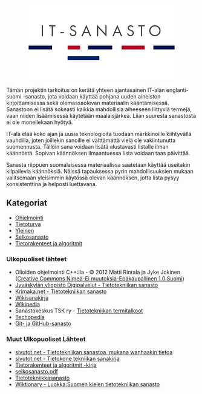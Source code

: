 <p align="center">
  <img src="https://github.com/HankiDesign/IT-sanasto/blob/master/it-sanasto-logo.png">
</p>

Tämän projektin tarkoitus on kerätä yhteen ajantasainen IT-alan englanti-suomi -sanasto, jota voidaan käyttää pohjana uuden aineiston kirjoittamisessa sekä olemassaolevan materiaalin kääntämisessä. Sanastoon ei lisätä sokeasti kaikkia mahdollisia aiheeseen liittyviä termejä, vaan niiden lisäämisessä käytetään maalaisjärkeä. Liian suuresta sanastosta ei ole monellekaan hyötyä.

IT-ala elää koko ajan ja uusia teknologioita tuodaan markkinoille kiihtyvällä vauhdilla, joten joillekin sanoille ei välttämättä vielä ole vakiintunutta suomennusta. Tällöin sana voidaan lisätä alustavasti listalle ilman käännöstä. Sopivan käännöksen ilmaantuessa lista voidaan taas päivittää.

Sanasta riippuen suomalaisessa materiaalissa saatetaan käyttää useitakin kilpailevia käännöksiä. Näissä tapauksessa pyrin mahdollisuuksien mukaan valitsemaan yleisimmin käytössä olevan käännöksen, jotta lista pysyy konsistenttina ja helposti luettavana.


## Kategoriat

* [Ohjelmointi](ohjelmointisanasto.md)
* [Tietoturva](tietoturvasanasto.md)
* [Yleinen](yleinen-sanasto.md)
* [Selkosanasto](selkosanasto.pdf)
* [Tietorakenteet ja algoritmit](tirakirja.pdf)


### Ulkopuoliset lähteet

- Olioiden ohjelmointi C++:lla - © 2012 Matti Rintala ja Jyke Jokinen ([Creative Commons Nimeä-Ei muutoksia-Epäkaupallinen 1.0 Suomi](http://creativecommons.org/licenses/by-nd-nc/1.0/fi/))
- [Jyväskylän yliopisto Digipalvelut - Tietotekniikan sanasto](https://www.jyu.fi/digipalvelut/fi/ohjeet/sanasto)
- [Krimaka.net - Tietotekniikan sanasto](https://krimaka.net/tietotekniikka/tietokone-ja-muut/tietotekniikan-sanasto.html)
- [Wikisanakirja](https://fi.wiktionary.org)
- [Wikipedia](https://fi.wikipedia.org)
- Sanastokeskus TSK ry - [Tietotekniikan termitalkoot](http://www.tsk.fi/tsk/termitalkoot/)
- [Techopedia](https://www.techopedia.com)
- [Git- ja GitHub-sanasto](https://www.cs.helsinki.fi/u/hisahi/sanastot/git_github.html)

### Muut Ulkopuoliset Lähteet
- [sivutot.net - Tietotekniikan sanastoa, mukana wanhaakin tietoa](http://www.sivustot.net/e/sanasto.html)
- [sivutot.net - Tietokone tekniikan sanakirja](http://www.sivustot.net/e/sa/)
- [Tietorakenteet ja algoritmit -kirja](https://www.cs.helsinki.fi/u/ahslaaks/tirakirja/)
- [selkosanasto.pdf](https://blogs.helsinki.fi/monatta-hanke/files/2011/05/selkosanasto.pdf)
- [Tietotekniikkasanasto](https://rikun.net/sanasto/)
- [Wiktionary - Luokka:Suomen kielen tietotekniikan sanasto](https://fi.wiktionary.org/wiki/Luokka:Suomen_kielen_tietotekniikan_sanasto)
